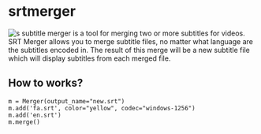 # srtmerger
![s](https://cloud.githubusercontent.com/assets/1775045/11559585/608ac4fa-99cf-11e5-91a2-3ea93ae98a3a.png)
subtitle merger is a tool for merging two or more subtitles for videos.
SRT Merger allows you to merge subtitle files, no matter what language are the subtitles encoded in. The result of this merge will be a new subtitle file which will display subtitles from each merged file.

## How to works?
    m = Merger(output_name="new.srt")
    m.add('fa.srt', color="yellow", codec="windows-1256")
    m.add('en.srt')
    m.merge()
